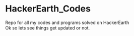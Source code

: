 # <h1>HackerEarth_Codes</h1>
Repo for all my codes and programs solved on HackerEarth<br>
Ok so lets see things get updated or not.
